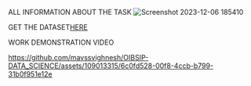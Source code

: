 ALL INFORMATION ABOUT THE TASK 
![Screenshot 2023-12-06 185410](https://github.com/mavssvighnesh/OIBSIP-DATA_SCIENCE/assets/109013315/ae98dd2a-625a-452e-9c09-7df3e5c51e23)


GET THE DATASET<A HREF="https://www.kaggle.com/datasets/bumba5341/advertisingcsv">HERE</A>

WORK DEMONSTRATION VIDEO



https://github.com/mavssvighnesh/OIBSIP-DATA_SCIENCE/assets/109013315/6c0fd528-00f8-4ccb-b799-31b0f951e12e

